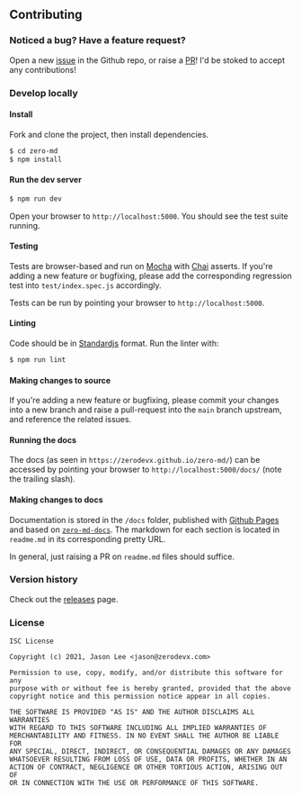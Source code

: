 ## Contributing

### Noticed a bug? Have a feature request?

Open a new [issue](https://github.com/zerodevx/zero-md/issues) in the Github repo, or raise a
[PR](https://github.com/zerodevx/zero-md/pulls)! I'd be stoked to accept any contributions!

### Develop locally

#### Install

Fork and clone the project, then install dependencies.

```bash
$ cd zero-md
$ npm install
```

#### Run the dev server

```bash
$ npm run dev
```

Open your browser to `http://localhost:5000`. You should see the test suite running.

#### Testing

Tests are browser-based and run on [Mocha](https://mochajs.org/) with [Chai](https://www.chaijs.com/)
asserts. If you're adding a new feature or bugfixing, please add the corresponding regression test
into `test/index.spec.js` accordingly.

Tests can be run by pointing your browser to `http://localhost:5000`.

#### Linting

Code should be in [Standardjs](https://standardjs.com/) format. Run the linter with:

```bash
$ npm run lint
```

#### Making changes to source

If you're adding a new feature or bugfixing, please commit your changes into a new branch and raise
a pull-request into the `main` branch upstream, and reference the related issues.

#### Running the docs

The docs (as seen in `https://zerodevx.github.io/zero-md/`) can be accessed by pointing your browser
to `http://localhost:5000/docs/` (note the trailing slash).

#### Making changes to docs

Documentation is stored in the `/docs` folder, published with [Github Pages](https://pages.github.com/)
and based on [`zero-md-docs`](https://github.com/zerodevx/zero-md-docs). The markdown for each
section is located in `readme.md` in its corresponding pretty URL.

In general, just raising a PR on `readme.md` files should suffice.

### Version history

Check out the [releases](https://github.com/zerodevx/zero-md/releases) page.

### License

```none
ISC License

Copyright (c) 2021, Jason Lee <jason@zerodevx.com>

Permission to use, copy, modify, and/or distribute this software for any
purpose with or without fee is hereby granted, provided that the above
copyright notice and this permission notice appear in all copies.

THE SOFTWARE IS PROVIDED "AS IS" AND THE AUTHOR DISCLAIMS ALL WARRANTIES
WITH REGARD TO THIS SOFTWARE INCLUDING ALL IMPLIED WARRANTIES OF
MERCHANTABILITY AND FITNESS. IN NO EVENT SHALL THE AUTHOR BE LIABLE FOR
ANY SPECIAL, DIRECT, INDIRECT, OR CONSEQUENTIAL DAMAGES OR ANY DAMAGES
WHATSOEVER RESULTING FROM LOSS OF USE, DATA OR PROFITS, WHETHER IN AN
ACTION OF CONTRACT, NEGLIGENCE OR OTHER TORTIOUS ACTION, ARISING OUT OF
OR IN CONNECTION WITH THE USE OR PERFORMANCE OF THIS SOFTWARE.
```
